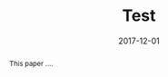 ---
title : "Test"
date : "2017-12-01"
authors : ["X", "Y"]
publication_types : ["2"]
publication : "Test  https://doi.org/"
publication_short : "Test  https://doi.org/"
abstract : "This paper ...."
abstract_short : ""
tags : ["desigualdad"]
---